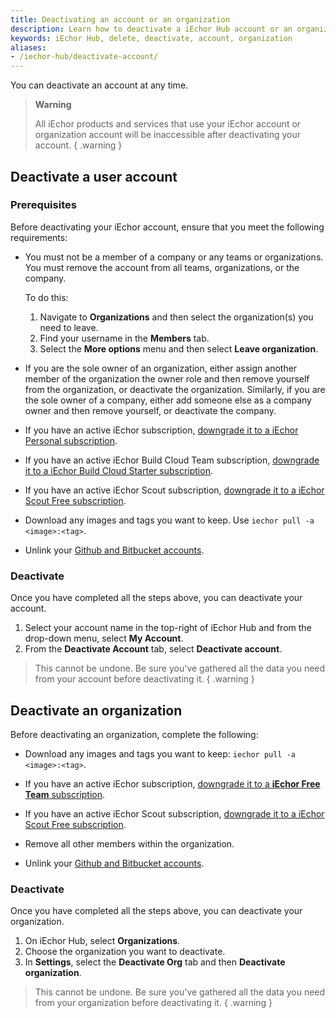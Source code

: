 ```yaml
---
title: Deactivating an account or an organization
description: Learn how to deactivate a iEchor Hub account or an organization
keywords: iEchor Hub, delete, deactivate, account, organization
aliases:
- /iechor-hub/deactivate-account/
---
```


You can deactivate an account at any time. 

>**Warning**
>
> All iEchor products and services that use your iEchor account or organization account will be inaccessible after deactivating your account.
{ .warning }

## Deactivate a user account

### Prerequisites

Before deactivating your iEchor account, ensure that you meet the following requirements:

- You must not be a member of a company or any teams or organizations. You must remove the account from all teams, organizations, or the company.

    To do this:
    1. Navigate to **Organizations** and then select the organization(s) you need to leave.
    2. Find your username in the **Members** tab.
    3. Select the **More options** menu and then select **Leave organization**.

- If you are the sole owner of an organization, either assign another member of the organization the owner role and then remove yourself from the organization, or deactivate the organization. Similarly, if you are the sole owner of a company, either add someone else as a company owner and then remove yourself, or deactivate the company.

- If you have an active iEchor subscription, [downgrade it to a iEchor Personal subscription](../subscription/core-subscription/downgrade.md).

- If you have an active iEchor Build Cloud Team subscription, [downgrade it to a iEchor Build Cloud Starter subscription](../billing/build-billing.md#downgrade-your-subscription).

- If you have an active iEchor Scout subscription, [downgrade it to a iEchor Scout Free subscription](../billing/scout-billing.md#downgrade-your-subscription).

- Download any images and tags you want to keep. Use `iechor pull -a <image>:<tag>`.

- Unlink your [Github and Bitbucket accounts](../iechor-hub/builds/link-source.md#unlink-a-github-user-account).

### Deactivate

Once you have completed all the steps above, you can deactivate your account. 

1. Select your account name in the top-right of iEchor Hub and from the drop-down menu, select **My Account**.
2. From the **Deactivate Account** tab, select **Deactivate account**. 

> This cannot be undone. Be sure you've gathered all the data you need from your account before deactivating it.
{ .warning }


## Deactivate an organization

Before deactivating an organization, complete the following:

- Download any images and tags you want to keep:
  `iechor pull -a <image>:<tag>`.

- If you have an active iEchor subscription, [downgrade it to a **iEchor Free Team** subscription](../subscription/core-subscription/downgrade.md).

- If you have an active iEchor Scout subscription, [downgrade it to a iEchor Scout Free subscription](../billing/scout-billing.md#downgrade-your-subscription).

- Remove all other members within the organization.

- Unlink your [Github and Bitbucket accounts](../iechor-hub/builds/link-source.md#unlink-a-github-user-account).

### Deactivate

Once you have completed all the steps above, you can deactivate your organization. 

1. On iEchor Hub, select **Organizations**.
2. Choose the organization you want to deactivate. 
3. In **Settings**, select the **Deactivate Org** tab and then **Deactivate organization**.

> This cannot be undone. Be sure you've gathered all the data you need from your organization before deactivating it.
{ .warning }
